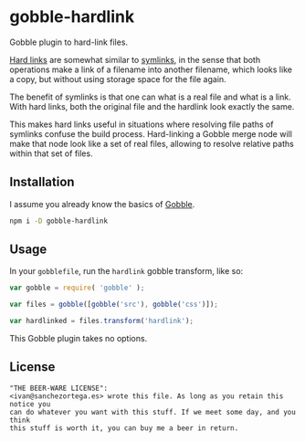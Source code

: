 # gobble-hardlink

Gobble plugin to hard-link files.

[Hard links](https://en.wikipedia.org/wiki/Hard_link) are somewhat similar to
[symlinks](https://en.wikipedia.org/wiki/Symbolic_link), in the sense that both
operations make a link of a filename into another filename, which looks like
a copy, but without using storage space for the file again.

The benefit of symlinks is that one can what is a real file and what is a link.
With hard links, both the original file and the hardlink look exactly the same.

This makes hard links useful in situations where resolving file paths of symlinks
confuse the build process. Hard-linking a Gobble merge node will make that node
look like a set of real files, allowing to resolve relative paths within that
set of files.

## Installation

I assume you already know the basics of [Gobble](https://github.com/gobblejs/gobble).

```bash
npm i -D gobble-hardlink
```

## Usage

In your `gobblefile`, run the `hardlink` gobble transform, like so:

```javascript
var gobble = require( 'gobble' );

var files = gobble([gobble('src'), gobble('css')]);

var hardlinked = files.transform('hardlink');
```

This Gobble plugin takes no options.

## License

```
"THE BEER-WARE LICENSE":
<ivan@sanchezortega.es> wrote this file. As long as you retain this notice you
can do whatever you want with this stuff. If we meet some day, and you think
this stuff is worth it, you can buy me a beer in return.
```
